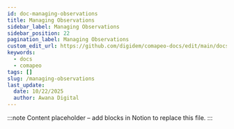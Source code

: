 ```yaml
---
id: doc-managing-observations
title: Managing Observations
sidebar_label: Managing Observations
sidebar_position: 22
pagination_label: Managing Observations
custom_edit_url: https://github.com/digidem/comapeo-docs/edit/main/docs/reviewing-observations/managing-observations.md
keywords:
  - docs
  - comapeo
tags: []
slug: /managing-observations
last_update:
  date: 10/22/2025
  author: Awana Digital
---
```


<!-- Placeholder content generated automatically because the Notion page is missing a Website Block. -->

:::note
Content placeholder – add blocks in Notion to replace this file.
:::
